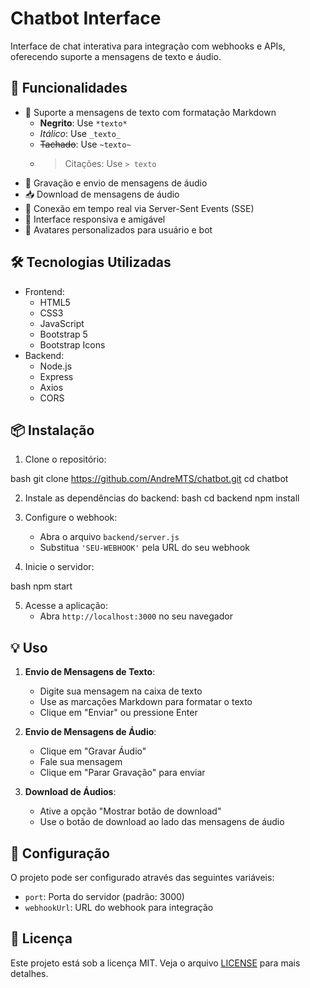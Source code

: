 # Chatbot Interface

Interface de chat interativa para integração com webhooks e APIs, oferecendo suporte a mensagens de texto e áudio.

## 🚀 Funcionalidades

- 💬 Suporte a mensagens de texto com formatação Markdown
  - **Negrito**: Use `*texto*`
  - *Itálico*: Use `_texto_`
  - ~~Tachado~~: Use `~texto~`
  - > Citações: Use `> texto`
- 🎤 Gravação e envio de mensagens de áudio
- 📥 Download de mensagens de áudio
- 🔄 Conexão em tempo real via Server-Sent Events (SSE)
- 🎨 Interface responsiva e amigável
- 👤 Avatares personalizados para usuário e bot

## 🛠️ Tecnologias Utilizadas

- Frontend:
  - HTML5
  - CSS3
  - JavaScript
  - Bootstrap 5
  - Bootstrap Icons
- Backend:
  - Node.js
  - Express
  - Axios
  - CORS

## 📦 Instalação

1. Clone o repositório:

bash
git clone https://github.com/AndreMTS/chatbot.git
cd chatbot

2. Instale as dependências do backend:
bash
cd backend
npm install

3. Configure o webhook:
   - Abra o arquivo `backend/server.js`
   - Substitua `'SEU-WEBHOOK'` pela URL do seu webhook

4. Inicie o servidor:

bash
npm start

5. Acesse a aplicação:
   - Abra `http://localhost:3000` no seu navegador

## 💡 Uso

1. **Envio de Mensagens de Texto**:
   - Digite sua mensagem na caixa de texto
   - Use as marcações Markdown para formatar o texto
   - Clique em "Enviar" ou pressione Enter

2. **Envio de Mensagens de Áudio**:
   - Clique em "Gravar Áudio"
   - Fale sua mensagem
   - Clique em "Parar Gravação" para enviar

3. **Download de Áudios**:
   - Ative a opção "Mostrar botão de download"
   - Use o botão de download ao lado das mensagens de áudio

## 🔧 Configuração

O projeto pode ser configurado através das seguintes variáveis:
- `port`: Porta do servidor (padrão: 3000)
- `webhookUrl`: URL do webhook para integração

## 📄 Licença

Este projeto está sob a licença MIT. Veja o arquivo [LICENSE](LICENSE) para mais detalhes.
